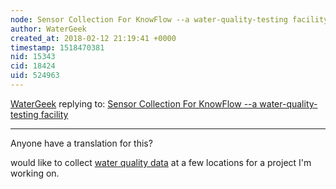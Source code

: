 ```yaml
---
node: Sensor Collection For KnowFlow --a water-quality-testing facility
author: WaterGeek
created_at: 2018-02-12 21:19:41 +0000
timestamp: 1518470381
nid: 15343
cid: 18424
uid: 524963
---
```




[WaterGeek](../profile/WaterGeek) replying to: [Sensor Collection For KnowFlow --a water-quality-testing facility](../notes/juncheng09/12-09-2017/instruction-for-sensors)

----
Anyone have a translation for this? 

would like to collect <a href="https://www.mytapwater.org">water quality data</a> at a few locations for a project I'm working on. 